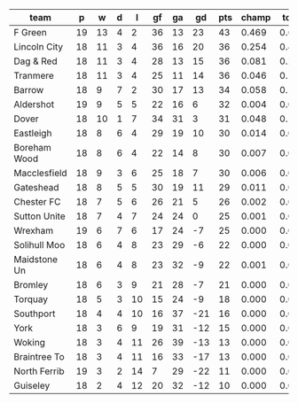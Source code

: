 |     team     | p  | w  | d | l  | gf | ga | gd  | pts | champ | top2  | top3  | top4  |  5-7  | bot4  | bot3  | bot2  |
|--------------|----|----|---|----|----|----|-----|-----|-------|-------|-------|-------|-------|-------|-------|-------|
| F Green      | 19 | 13 | 4 |  2 | 36 | 13 |  23 |  43 | 0.469 | 0.692 | 0.814 | 0.884 | 0.092 | 0.000 | 0.000 | 0.000|
| Lincoln City | 18 | 11 | 3 |  4 | 36 | 16 |  20 |  36 | 0.254 | 0.492 | 0.653 | 0.759 | 0.170 | 0.000 | 0.000 | 0.000|
| Dag & Red    | 18 | 11 | 3 |  4 | 28 | 13 |  15 |  36 | 0.081 | 0.212 | 0.356 | 0.485 | 0.288 | 0.000 | 0.000 | 0.000|
| Tranmere     | 18 | 11 | 3 |  4 | 25 | 11 |  14 |  36 | 0.046 | 0.133 | 0.246 | 0.364 | 0.312 | 0.000 | 0.000 | 0.000|
| Barrow       | 18 |  9 | 7 |  2 | 30 | 17 |  13 |  34 | 0.058 | 0.155 | 0.278 | 0.408 | 0.312 | 0.000 | 0.000 | 0.000|
| Aldershot    | 19 |  9 | 5 |  5 | 22 | 16 |   6 |  32 | 0.004 | 0.021 | 0.050 | 0.093 | 0.195 | 0.002 | 0.001 | 0.000|
| Dover        | 18 | 10 | 1 |  7 | 34 | 31 |   3 |  31 | 0.048 | 0.142 | 0.251 | 0.365 | 0.313 | 0.000 | 0.000 | 0.000|
| Eastleigh    | 18 |  8 | 6 |  4 | 29 | 19 |  10 |  30 | 0.014 | 0.048 | 0.108 | 0.187 | 0.276 | 0.001 | 0.001 | 0.000|
| Boreham Wood | 18 |  8 | 6 |  4 | 22 | 14 |   8 |  30 | 0.007 | 0.025 | 0.061 | 0.110 | 0.224 | 0.002 | 0.001 | 0.000|
| Macclesfield | 18 |  9 | 3 |  6 | 25 | 18 |   7 |  30 | 0.006 | 0.019 | 0.044 | 0.085 | 0.194 | 0.003 | 0.001 | 0.000|
| Gateshead    | 18 |  8 | 5 |  5 | 30 | 19 |  11 |  29 | 0.011 | 0.045 | 0.097 | 0.163 | 0.257 | 0.002 | 0.000 | 0.000|
| Chester FC   | 18 |  7 | 5 |  6 | 26 | 21 |   5 |  26 | 0.002 | 0.010 | 0.023 | 0.045 | 0.134 | 0.009 | 0.004 | 0.001|
| Sutton Unite | 18 |  7 | 4 |  7 | 24 | 24 |   0 |  25 | 0.001 | 0.005 | 0.011 | 0.026 | 0.095 | 0.017 | 0.007 | 0.002|
| Wrexham      | 19 |  6 | 7 |  6 | 17 | 24 |  -7 |  25 | 0.000 | 0.001 | 0.001 | 0.003 | 0.024 | 0.075 | 0.036 | 0.013|
| Solihull Moo | 18 |  6 | 4 |  8 | 23 | 29 |  -6 |  22 | 0.000 | 0.001 | 0.004 | 0.009 | 0.046 | 0.048 | 0.023 | 0.008|
| Maidstone Un | 18 |  6 | 4 |  8 | 23 | 32 |  -9 |  22 | 0.001 | 0.002 | 0.004 | 0.009 | 0.035 | 0.066 | 0.032 | 0.012|
| Bromley      | 18 |  6 | 3 |  9 | 21 | 28 |  -7 |  21 | 0.000 | 0.000 | 0.001 | 0.004 | 0.025 | 0.082 | 0.045 | 0.016|
| Torquay      | 18 |  5 | 3 | 10 | 15 | 24 |  -9 |  18 | 0.000 | 0.000 | 0.000 | 0.000 | 0.003 | 0.303 | 0.189 | 0.091|
| Southport    | 18 |  4 | 4 | 10 | 16 | 37 | -21 |  16 | 0.000 | 0.000 | 0.000 | 0.000 | 0.001 | 0.436 | 0.298 | 0.161|
| York         | 18 |  3 | 6 |  9 | 19 | 31 | -12 |  15 | 0.000 | 0.000 | 0.000 | 0.000 | 0.001 | 0.424 | 0.279 | 0.152|
| Woking       | 18 |  3 | 4 | 11 | 26 | 39 | -13 |  13 | 0.000 | 0.000 | 0.000 | 0.000 | 0.004 | 0.283 | 0.173 | 0.087|
| Braintree To | 18 |  3 | 4 | 11 | 16 | 33 | -17 |  13 | 0.000 | 0.000 | 0.000 | 0.000 | 0.000 | 0.603 | 0.459 | 0.283|
| North Ferrib | 19 |  3 | 2 | 14 |  7 | 29 | -22 |  11 | 0.000 | 0.000 | 0.000 | 0.000 | 0.000 | 0.934 | 0.876 | 0.772|
| Guiseley     | 18 |  2 | 4 | 12 | 20 | 32 | -12 |  10 | 0.000 | 0.000 | 0.000 | 0.000 | 0.000 | 0.709 | 0.577 | 0.401|
